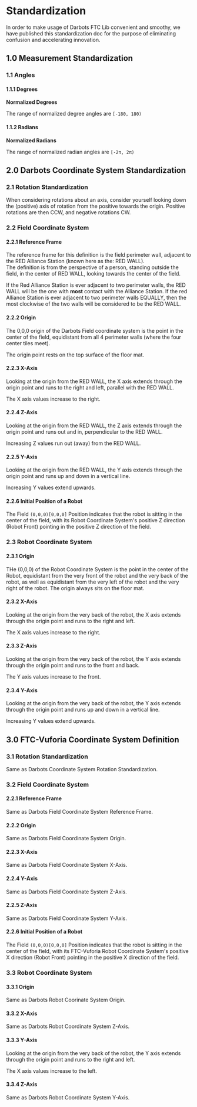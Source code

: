 # Standardization
In order to make usage of Darbots FTC Lib convenient and smoothy, we have published this standardization doc for the purpose of eliminating confusion and accelerating innovation.

## 1.0 Measurement Standardization

### 1.1 Angles

#### 1.1.1 Degrees

**Normalized Degrees**   

The range of normalized degree angles are `[-180, 180)`   

#### 1.1.2 Radians

**Normalized Radians**   

The range of normalized radian angles are `[-2π, 2π)`   

## 2.0 Darbots Coordinate System Standardization

### 2.1 Rotation Standardization

When considering rotations about an axis, consider yourself looking down the (positive) axis of rotation from the positive towards the origin. Positive rotations are then CCW, and negative rotations CW.   


### 2.2 Field Coordinate System

#### 2.2.1 Reference Frame

The reference frame for this definition is the field perimeter wall, adjacent to the RED Alliance Station (known here as the: RED WALL).   
The definition is from the perspective of a person, standing outside the field, in the center of RED WALL, looking towards the center of the field.   

If the Red Alliance Station is ever adjacent to two perimeter walls, the RED WALL will be the one with **most** contact with the Alliance Station.  If the red Alliance Station is ever adjacent to two perimeter walls EQUALLY, then the most clockwise of the two walls will be considered to be the RED WALL.   

#### 2.2.2 Origin

The 0,0,0 origin of the Darbots Field coordinate system is the point in the center of the field, equidistant from all 4 perimeter walls (where the four center tiles meet).   

The origin point rests on the top surface of the floor mat.   

#### 2.2.3 X-Axis

Looking at the origin from the RED WALL, the X axis extends through the origin point and runs to the right and left, parallel with the RED WALL.   

The X axis values increase to the right.   

#### 2.2.4 Z-Axis

Looking at the origin from the RED WALL, the Z axis extends through the origin point and runs out and in, perpendicular to the RED WALL.   

Increasing Z values run out (away) from the RED WALL.   

#### 2.2.5 Y-Axis

Looking at the origin from the RED WALL, the Y axis extends through the origin point and runs up and down in a vertical line.   

Increasing Y values extend upwards.   

#### 2.2.6 Initial Position of a Robot

The Field `(0,0,0)[0,0,0]` Position indicates that the robot is sitting in the center of the field, with its Robot Coordinate System's positive Z direction (Robot Front) pointing in the positive Z direction of the field.   

### 2.3 Robot Coordinate System

#### 2.3.1 Origin

THe (0,0,0) of the Robot Coordinate System is the point in the center of the Robot, equidistant from the very front of the robot and the very back of the robot, as well as equidistant from the very left of the robot and the very right of the robot. The origin always sits on the floor mat.   

#### 2.3.2 X-Axis

Looking at the origin from the very back of the robot, the X axis extends through the origin point and runs to the right and left.   

The X axis values increase to the right.   

#### 2.3.3 Z-Axis

Looking at the origin from the very back of the robot, the Y axis extends through the origin point and runs to the front and back.   

The Y axis values increase to the front.   

#### 2.3.4 Y-Axis

Looking at the origin from the very back of the robot, the Y axis extends through the origin point and runs up and down in a vertical line.   

Increasing Y values extend upwards.   

## 3.0 FTC-Vuforia Coordinate System Definition

### 3.1 Rotation Standardization

Same as Darbots Coordinate System Rotation Standardization.   

### 3.2 Field Coordinate System

#### 2.2.1 Reference Frame

Same as Darbots Field Coordinate System Reference Frame.   

#### 2.2.2 Origin

Same as Darbots Field Coordinate System Origin.   

#### 2.2.3 X-Axis

Same as Darbots Field Coordinate System X-Axis.   

#### 2.2.4 Y-Axis

Same as Darbots Field Coordinate System Z-Axis.   

#### 2.2.5 Z-Axis

Same as Darbots Field Coordinate System Y-Axis.   

#### 2.2.6 Initial Position of a Robot

The Field `(0,0,0)[0,0,0]` Position indicates that the robot is sitting in the center of the field, with its FTC-Vuforia Robot Coordinate System's positive X direction (Robot Front) pointing in the positive X direction of the field.   

### 3.3 Robot Coordinate System

#### 3.3.1 Origin

Same as Darbots Robot Coorinate System Origin.   

#### 3.3.2 X-Axis

Same as Darbots Robot Coordinate System Z-Axis.   

#### 3.3.3 Y-Axis

Looking at the origin from the very back of the robot, the Y axis extends through the origin point and runs to the right and left.   

The X axis values increase to the left.   

#### 3.3.4 Z-Axis

Same as Darbots Robot Coordinate System Y-Axis.   